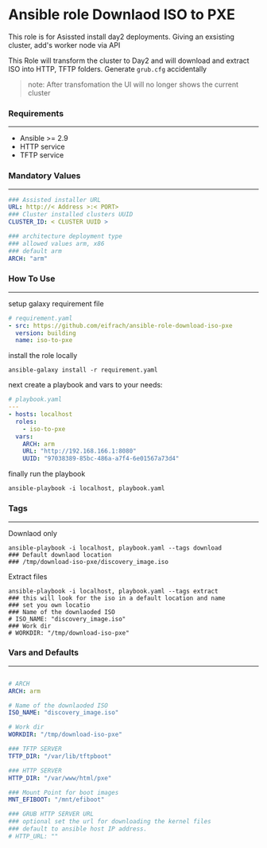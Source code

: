 # Ansible role Downlaod ISO to PXE

This role is for Asissted install day2 deployments.
Giving an exsisting cluster, add's worker node via API

This Role will transform the cluster to Day2 and will download and extract ISO into HTTP, TFTP folders.
Generate `grub.cfg` accidentally

> note: After transfomation the UI will no longer shows the current cluster

### **Requirements** 
---
-  Ansible >= 2.9
-  HTTP service
-  TFTP service

### **Mandatory Values**
---
```yaml
### Assisted installer URL
URL: http://< Address >:< PORT>
### Cluster installed clusters UUID
CLUSTER_ID: < CLUSTER UUID >

### architecture deployment type
### allowed values arm, x86
### default arm
ARCH: "arm"
```

### **How To Use**
---
setup galaxy requirement file

```yaml
# requirement.yaml
- src: https://github.com/eifrach/ansible-role-download-iso-pxe
  version: building
  name: iso-to-pxe
```
install the role locally
```shell
ansible-galaxy install -r requirement.yaml
```

next create a playbook and vars to your needs:
```yaml
# playbook.yaml
---
- hosts: localhost
  roles:
    - iso-to-pxe
  vars:
    ARCH: arm
    URL: "http://192.168.166.1:8080"
    UUID: "97038389-85bc-486a-a7f4-6e01567a73d4"
```
finally run the playbook
```shell
ansible-playbook -i localhost, playbook.yaml
```

### **Tags**
---
Downlaod only
```shell
ansible-playbook -i localhost, playbook.yaml --tags download
### Default downlaod location
### /tmp/download-iso-pxe/discovery_image.iso
```

Extract files
```shell
ansible-playbook -i localhost, playbook.yaml --tags extract
### this will look for the iso in a default location and name
### set you own locatio
### Name of the downlaoded ISO
# ISO_NAME: "discovery_image.iso"
### Work dir
# WORKDIR: "/tmp/download-iso-pxe"
```


### **Vars and Defaults**

---

```yaml

# ARCH
ARCH: arm

# Name of the downlaoded ISO
ISO_NAME: "discovery_image.iso"

# Work dir
WORKDIR: "/tmp/download-iso-pxe"

### TFTP SERVER
TFTP_DIR: "/var/lib/tftpboot"

### HTTP SERVER
HTTP_DIR: "/var/www/html/pxe"

### Mount Point for boot images
MNT_EFIBOOT: "/mnt/efiboot"

### GRUB HTTP SERVER URL
### optional set the url for downloading the kernel files
### default to ansible host IP address.
# HTTP_URL: ""
```

